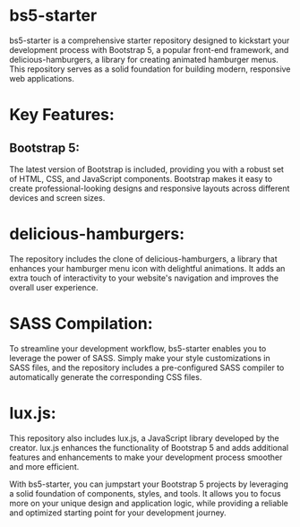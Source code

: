 # bs5-starter

bs5-starter is a comprehensive starter repository designed to kickstart your development process with Bootstrap 5, a popular front-end framework, and delicious-hamburgers, a library for creating animated hamburger menus. This repository serves as a solid foundation for building modern, responsive web applications.

# Key Features:

## Bootstrap 5: 
The latest version of Bootstrap is included, providing you with a robust set of HTML, CSS, and JavaScript components. Bootstrap makes it easy to create professional-looking designs and responsive layouts across different devices and screen sizes.

# delicious-hamburgers: 
The repository includes the clone of delicious-hamburgers, a library that enhances your hamburger menu icon with delightful animations. It adds an extra touch of interactivity to your website's navigation and improves the overall user experience.

# SASS Compilation: 
To streamline your development workflow, bs5-starter enables you to leverage the power of SASS. Simply make your style customizations in SASS files, and the repository includes a pre-configured SASS compiler to automatically generate the corresponding CSS files.

# lux.js: 
This repository also includes lux.js, a JavaScript library developed by the creator. lux.js enhances the functionality of Bootstrap 5 and adds additional features and enhancements to make your development process smoother and more efficient.

With bs5-starter, you can jumpstart your Bootstrap 5 projects by leveraging a solid foundation of components, styles, and tools. It allows you to focus more on your unique design and application logic, while providing a reliable and optimized starting point for your development journey.

